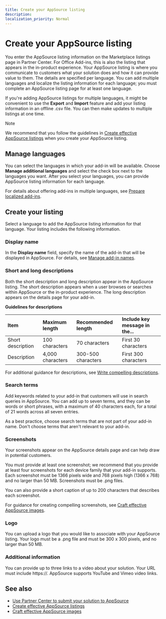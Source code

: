 ```yaml
---
title: Create your AppSource listing
description:
localization_priority: Normal
---
```


# Create your AppSource listing

You enter the AppSource listing information on the Marketplace listings page in Partner Center. For Office Add-ins, this is also the listing that appears in the in-product experience. Your AppSource listing is where you communicate to customers what your solution does and how it can provide value to them. The details are specified per language. You can add multiple languages and localize the listing information for each language; you must complete an AppSource listing page for at least one language.

If you're adding AppSource listings for multiple languages, it might be convenient to use the **Export** and **Import** feature and add your listing information in an offline .csv file. You can then make updates to multiple listings at one time.

> [!NOTE]
> We recommend that you follow the guidelines in [Create effective AppSource listings](create-effective-office-store-listings.md) when you create your AppSource listing.

## Manage languages

You can select the languages in which your add-in will be available. Choose **Manage additional languages** and select the check box next to the languages you want. After you select your languages, you can provide AppSource listing information for each language.

For details about offering add-ins in multiple languages, see [Prepare localized add-ins](prepare-localized-apps-and-add-ins.md).

## Create your listing

Select a language to add the AppSource listing information for that language. Your listing includes the following information.

### Display name
In the **Display name** field, specify the name of the add-in that will be displayed in AppSource. For details, see [Manage add-in names](manage-add-in-names.md).

### Short and long descriptions

Both the short description and long description appear in the AppSource listing. The short description appears when a user browses or searches within AppSource or the in-product experience. The long description appears on the details page for your add-in.

**Guidelines for descriptions**

| Item              | Maximum length    | Recommended length    | Include key message in the... |
|:------------------|:------------------|:----------------------|:------------------------------|
| Short description | 100 characters    | 70 characters         |First 30 characters            |
| Description       | 4,000 characters  | 300-500 characters    |First 300 characters           |

For additional guidance for descriptions, see [Write compelling descriptions](create-effective-office-store-listings.md#write-compelling-descriptions).

### Search terms

Add keywords related to your add-in that customers will use in search queries in AppSource. You can add up to seven terms, and they can be words or short phrases, with a maximum of 40 characters each, for a total of 21 words across all seven entries.

As a best practice, choose search terms that are not part of your add-in name. Don't choose terms that aren't relevant to your add-in.

### Screenshots

Your screenshots appear on the AppSource details page and can help draw in potential customers.

You must provide at least one screenshot; we recommend that you provide at least four screenshots for each device family that your add-in supports. Each screenshot must be 1366 pixels wide and 768 pixels high (1366 x 768) and no larger than 50 MB. Screenshots must be .png files.

You can also provide a short caption of up to 200 characters that describes each screenshot.

For guidance for creating compelling screenshots, see [Craft effective AppSource images](craft-effective-appsource-store-images.md).

### Logo

You can upload a logo that you would like to associate with your AppSource listing. Your logo must be a .png file and must be 300 x 300 pixels, and no larger than 50 MB.

### Additional information

You can provide up to three links to a video about your solution. Your URL must include https://. AppSource supports YouTube and Vimeo video links.

## See also

- [Use Partner Center to submit your solution to AppSource](use-partner-center-to-submit-to-appsource.md)
- [Create effective AppSource listings](create-effective-office-store-listings.md)
- [Craft effective AppSource images](craft-effective-appsource-store-images.md)